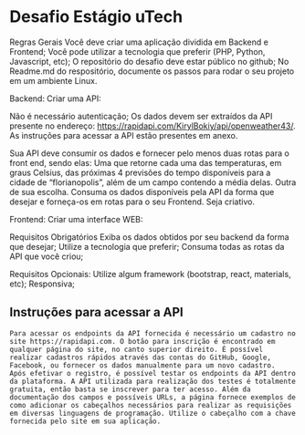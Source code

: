 # Desafio Estágio uTech

Regras Gerais
Você deve criar uma aplicação dividida em Backend e Frontend;
Você pode utilizar a tecnologia que preferir (PHP, Python, Javascript, etc);
O repositório do desafio deve estar público no github;
No Readme.md do respositório, documente os passos para rodar o seu projeto em um ambiente Linux.

Backend: Criar uma API:


Não é necessário autenticação;
Os dados devem ser extraídos da API presente no endereço: https://rapidapi.com/KirylBokiy/api/openweather43/. As instruções para acessar a API estão presentes em anexo.


Sua API deve consumir os dados e fornecer pelo menos duas rotas para o front end, sendo elas:
Uma que retorne cada uma das temperaturas, em graus Celsius, das próximas 4 previsões do tempo disponíveis para a cidade de “florianopolis”, além de um campo contendo a média delas.
Outra de sua escolha. Consuma os dados disponíveis pela API da forma que desejar e forneça-os em rotas para o seu Frontend. Seja criativo.


Frontend: Criar uma interface WEB:

Requisitos Obrigatórios
Exiba os dados obtidos por seu backend da forma que desejar;
Utilize a tecnologia que preferir;
Consuma todas as rotas da API que você criou;

Requisitos Opcionais:
Utilize algum framework (bootstrap, react,  materials, etc);
Responsiva;

## Instruções para acessar a API


    Para acessar os endpoints da API fornecida é necessário um cadastro no site https://rapidapi.com. O botão para inscrição é encontrado em qualquer página do site, no canto superior direito. É possível realizar cadastros rápidos através das contas do GitHub, Google, Facebook, ou fornecer os dados manualmente para um novo cadastro.
    Após efetivar o registro, é possível testar os endpoints da API dentro da plataforma. A API utilizada para realização dos testes é totalmente gratuita, então basta se inscrever para ter acesso. Além da documentação dos campos e possíveis URLs, a página fornece exemplos de como adicionar os cabeçalhos necessários para realizar as requisições em diversas linguagens de programação. Utilize o cabeçalho com a chave fornecida pelo site em sua aplicação. 
